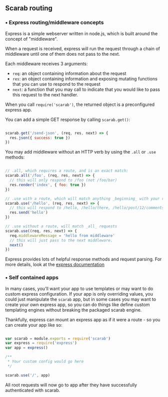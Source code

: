 Scarab routing
---

### • Express routing/middleware concepts

Express is a simple webserver written in node.js, which is built around the concept of "middleware".

When a request is received, express will run the request through a chain of middleware until one of them does not pass to the next.

Each middleware receives 3 arguments:

- `req`: an object containing information about the request
- `res`: an object containing information and exposing mutating functions that you can use to respond to the request
- `next`: a function that you may call to indicate that you would like to pass this request to the next handler.

When you call `require('scarab')`, the returned object is a preconfigured express app.

You can add a simple GET response by calling `scarab.get()`:

```javascript

scarab.get('/send-json', (req, res, next) => {
  res.json({ success: true })
})
```

You may add middleware without an HTTP verb by using the `.all` or `.use` methods:

```javascript

// .all, which requires a route, and is an exact match:
scarab.all('/foo', (req, res, next) => {
  // this will only respond to /foo (not /foo/bar)
  res.render('index', { foo: true })
})

// .use with a route, which will match anything _beginning_ with your route:
scarab.use('/hello', (req, res, next) => {
  // this will respond to /hello, /hello/there, /hello/post/12/comments, etc.
  res.send('hello')
})

// .use without a route, will match _all_ requests
scarab.use((req, res, next) => {
  req.middlewareMessage = 'hello from middleware'
  // this will just pass to the next middleware.
  next()
})
```

Express provides lots of helpful response methods and request parsing. For more details, look at the [express documentation](http://expressjs.com/en/4x/api.html)

### • Self contained apps

In many cases, you'll want your app to use templates or may want to do custom express configuration. If your app is only overriding values, you could just manipulate the `scarab` app, but in some cases you may want to create your own express app, so you can do things like define custom templating engines without breaking the packaged scarab engine.

Thankfully, express can mount an express app as if it were a route - so you can create your app like so:

```javascript

var scarab = module.exports = require('scarab')
var express = require('express')
var app = express()

/**
 * Your custom config would go here
 */

scarab.use('/', app)

```

All root requests will now go to app after they have successfully authenticated with scarab.
